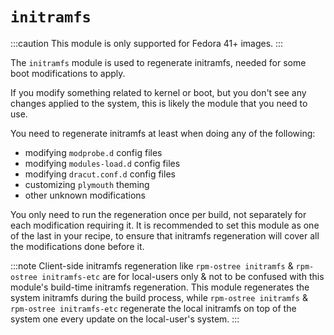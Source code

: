 # `initramfs`

:::caution
This module is only supported for Fedora 41+ images.
:::

The `initramfs` module is used to regenerate initramfs, needed for some boot modifications to apply.

If you modify something related to kernel or boot, but you don't see any changes applied to the system, this is likely the module that you need to use.

You need to regenerate initramfs at least when doing any of the following:
- modifying `modprobe.d` config files
- modifying `modules-load.d` config files
- modifying `dracut.conf.d` config files
- customizing `plymouth` theming
- other unknown modifications

You only need to run the regeneration once per build, not separately for each modification requiring it. It is recommended to set this module as one of the last in your recipe, to ensure that initramfs regeneration will cover all the modifications done before it.

:::note
Client-side initramfs regeneration like `rpm-ostree initramfs` & `rpm-ostree initramfs-etc` are for local-users only & not to be confused with this module's build-time initramfs regeneration.
This module regenerates the system initramfs during the build process, while `rpm-ostree initramfs` & `rpm-ostree initramfs-etc` regenerate the local initramfs on top of the system one every update on the local-user's system.
:::
